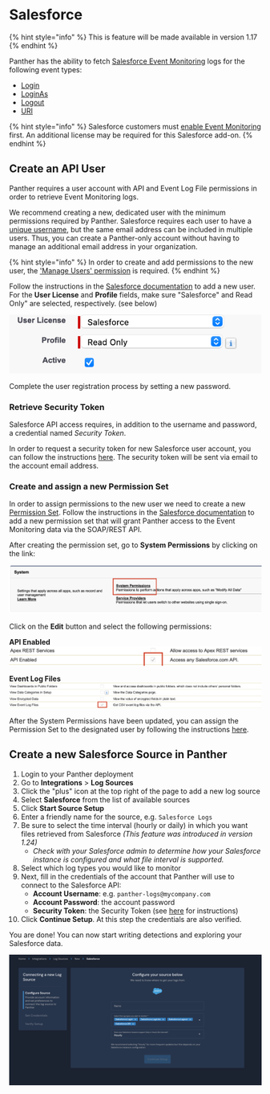 # Salesforce

{% hint style="info" %}
This is feature will be made available in version 1.17
{% endhint %}

Panther has the ability to fetch [Salesforce Event Monitoring](https://trailhead.salesforce.com/content/learn/modules/event\_monitoring/event\_monitoring\_intro) logs for the following event types:

* [Login](https://developer.salesforce.com/docs/atlas.en-us.api.meta/api/sforce\_api\_objects\_eventlogfile\_login.htm)
* [LoginAs](https://developer.salesforce.com/docs/atlas.en-us.api.meta/api/sforce\_api\_objects\_eventlogfile\_loginas.htm)
* [Logout](https://developer.salesforce.com/docs/atlas.en-us.api.meta/api/sforce\_api\_objects\_eventlogfile\_logout.htm)
* [URI](https://developer.salesforce.com/docs/atlas.en-us.api.meta/api/sforce\_api\_objects\_eventlogfile\_uri.htm)

{% hint style="info" %}
Salesforce customers must [enable Event Monitoring](https://help.salesforce.com/articleView?id=000339868\&type=1\&mode=1) first. An additional license may be required for this Salesforce add-on.
{% endhint %}

## Create an API User

Panther requires a user account with API and Event Log File permissions in order to retrieve Event Monitoring logs.

We recommend creating a new, dedicated user with the minimum permissions required by Panther. Salesforce requires each user to have a [unique username](https://help.salesforce.com/articleView?id=sf.basics\_intro\_usernames\_passwords.htm\&type=5), but the same email address can be included in multiple users. Thus, you can create a Panther-only account without having to manage an additional email address in your organization.

{% hint style="info" %}
In order to create and add permissions to the new user, the ['Manage Users' permission](https://help.salesforce.com/articleView?id=000324398\&type=1\&mode=1) is required.
{% endhint %}

Follow the instructions in the [Salesforce documentation](https://help.salesforce.com/articleView?id=sf.adding\_new\_users.htm\&type=5) to add a new user. For the **User License** and **Profile** fields, make sure "Salesforce" and Read Only" are selected, respectively. (see below)

![User License and Profile](../../../../.gitbook/assets/create-user-profile.png)

Complete the user registration process by setting a new password.

### Retrieve Security Token <a href="retrieve-security-token" id="retrieve-security-token"></a>

Salesforce API access requires, in addition to the username and password, a credential named _Security Token_.

In order to request a security token for new Salesforce user account, you can follow the instructions [here](https://help.salesforce.com/articleView?id=sf.user\_security\_token.htm\&type=5). The security token will be sent via email to the account email address.

### Create and assign a new Permission Set

In order to assign permissions to the new user we need to create a new [Permission Set](https://help.salesforce.com/articleView?id=perm\_sets\_overview.htm\&type=5). Follow the instructions in the [Salesforce documentation](https://help.salesforce.com/articleView?id=sf.perm\_sets\_create.htm\&type=5) to add a new permission set that will grant Panther access to the Event Monitoring data via the SOAP/REST API.

After creating the permission set, go to **System Permissions** by clicking on the link:

![System Permissions Link](../../../../.gitbook/assets/system-permissions.png)

Click on the **Edit** button and select the following permissions:

**API Enabled** ![API Enabled](../../../../.gitbook/assets/api-enabled-permission.png)

**Event Log Files** ![Event Log Files](../../../../.gitbook/assets/view-event-log-files-permission.png)

After the System Permissions have been updated, you can assign the Permission Set to the designated user by following the instructions [here](https://developer.salesforce.com/docs/atlas.en-us.securityImplGuide.meta/securityImplGuide/perm\_sets\_assigning.htm).

## Create a new Salesforce Source in Panther

1. Login to your Panther deployment
2. Go to **Integrations** > **Log Sources**
3. Click the "plus" icon at the top right of the page to add a new log source
4. Select **Salesforce** from the list of available sources
5. Click **Start Source Setup**
6. Enter a friendly name for the source, e.g. `Salesforce Logs`
7. Be sure to select the time interval (hourly or daily) in which you want files retrieved from Salesforce _(This feature was introduced in version 1.24)_
   * _Check with your Salesforce admin to determine how your Salesforce instance is configured and what file interval is supported._
8. Select which log types you would like to monitor
9. Next, fill in the credentials of the account that Panther will use to connect to the Salesforce API:
   * **Account Username**: e.g. `panther-logs@mycompany.com`
   * **Account Password**: the account password
   * **Security Token**: the Security Token (see [here](salesforce.md#retrieve-security-token) for instructions)
10. Click **Continue Setup**. At this step the credentials are also verified.

You are done! You can now start writing detections and exploring your Salesforce data.

![New Salesforce Log Source](<../../.gitbook/assets/Screen Shot 2021-10-21 at 5.16.34 PM.png>)
